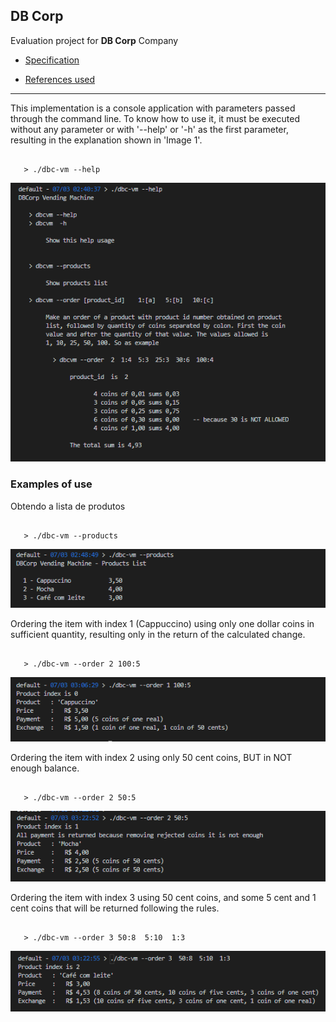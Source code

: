 ## **DB Corp**

Evaluation project for **DB Corp** Company

- [Specification](documents/DBCorp%20/%20Teste%20de%20recrutamento.pdf)

- [References used](documents/references.md)
  
  
-----

This implementation is a console application with parameters passed through the command line. To know how to use it, it must be executed without any parameter or with '--help' or '-h' as the first parameter, resulting in the explanation shown in 'Image 1'.  

 ```

    > ./dbc-vm --help
 
 ```

 ![Image 1](screenshots/image-01.png)  
  
  
    
 ### Examples of use

 Obtendo a lista de produtos

 ```

    > ./dbc-vm --products

 ```

 ![Image 2](screenshots/image-02.png)  
 
   
   

Ordering the item with index 1 (Cappuccino) using only one dollar coins in sufficient quantity, resulting only in the return of the calculated change.  

 ```

    > ./dbc-vm --order 2 100:5

 ```
 ![Image 3](screenshots/image-03.png)
 
 

Ordering the item with index 2 using only 50 cent coins, BUT in NOT enough balance.

 ```

    > ./dbc-vm --order 2 50:5

 ```
 ![Image 4](screenshots/image-04.png)


Ordering the item with index 3 using 50 cent coins, and some 5 cent and 1 cent coins that will be returned following the rules.

 ```

    > ./dbc-vm --order 3 50:8  5:10  1:3

 ```
 ![Image 5](screenshots/image-05.png)



 
 

